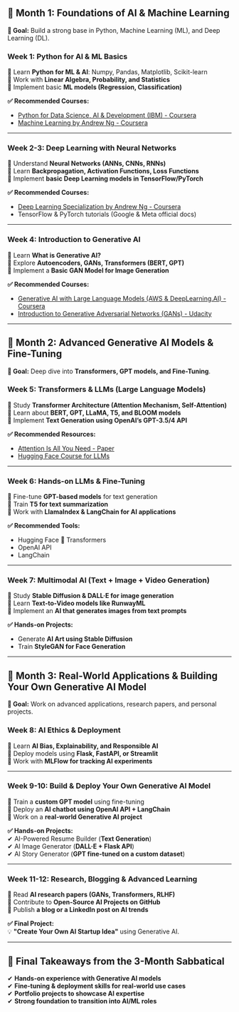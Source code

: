 ## **📅 Month 1: Foundations of AI & Machine Learning**  
**📌 Goal:** Build a strong base in Python, Machine Learning (ML), and Deep Learning (DL).  

### **Week 1: Python for AI & ML Basics**  
🔹 Learn **Python for ML & AI**: Numpy, Pandas, Matplotlib, Scikit-learn  
🔹 Work with **Linear Algebra, Probability, and Statistics**  
🔹 Implement basic **ML models (Regression, Classification)**  

**✅ Recommended Courses:**  
- [Python for Data Science, AI & Development (IBM) - Coursera](https://www.coursera.org/learn/python-for-applied-data-science-ai)  
- [Machine Learning by Andrew Ng - Coursera](https://www.coursera.org/learn/machine-learning)  

---

### **Week 2-3: Deep Learning with Neural Networks**  
🔹 Understand **Neural Networks (ANNs, CNNs, RNNs)**  
🔹 Learn **Backpropagation, Activation Functions, Loss Functions**  
🔹 Implement **basic Deep Learning models in TensorFlow/PyTorch**  

**✅ Recommended Courses:**  
- [Deep Learning Specialization by Andrew Ng - Coursera](https://www.coursera.org/specializations/deep-learning)  
- TensorFlow & PyTorch tutorials (Google & Meta official docs)  

---

### **Week 4: Introduction to Generative AI**  
🔹 Learn **What is Generative AI?**  
🔹 Explore **Autoencoders, GANs, Transformers (BERT, GPT)**  
🔹 Implement a **Basic GAN Model for Image Generation**  

**✅ Recommended Courses:**  
- [Generative AI with Large Language Models (AWS & DeepLearning.AI) - Coursera](https://www.coursera.org/learn/generative-ai-with-llms)  
- [Introduction to Generative Adversarial Networks (GANs) - Udacity](https://www.udacity.com/course/generative-adversarial-networks--ud576)  

---

## **📅 Month 2: Advanced Generative AI Models & Fine-Tuning**  
**📌 Goal:** Deep dive into **Transformers, GPT models, and Fine-Tuning**.  

### **Week 5: Transformers & LLMs (Large Language Models)**  
🔹 Study **Transformer Architecture (Attention Mechanism, Self-Attention)**  
🔹 Learn about **BERT, GPT, LLaMA, T5, and BLOOM models**  
🔹 Implement **Text Generation using OpenAI’s GPT-3.5/4 API**  

**✅ Recommended Resources:**  
- [Attention Is All You Need - Paper](https://arxiv.org/abs/1706.03762)  
- [Hugging Face Course for LLMs](https://huggingface.co/course)  

---

### **Week 6: Hands-on LLMs & Fine-Tuning**  
🔹 Fine-tune **GPT-based models** for text generation  
🔹 Train **T5 for text summarization**  
🔹 Work with **LlamaIndex & LangChain for AI applications**  

**✅ Recommended Tools:**  
- Hugging Face 🤗 Transformers  
- OpenAI API  
- LangChain  

---

### **Week 7: Multimodal AI (Text + Image + Video Generation)**  
🔹 Study **Stable Diffusion & DALL·E for image generation**  
🔹 Learn **Text-to-Video models like RunwayML**  
🔹 Implement an **AI that generates images from text prompts**  

**✅ Hands-on Projects:**  
- Generate **AI Art using Stable Diffusion**  
- Train **StyleGAN for Face Generation**  

---

## **📅 Month 3: Real-World Applications & Building Your Own Generative AI Model**  
**📌 Goal:** Work on advanced applications, research papers, and personal projects.  

### **Week 8: AI Ethics & Deployment**  
🔹 Learn **AI Bias, Explainability, and Responsible AI**  
🔹 Deploy models using **Flask, FastAPI, or Streamlit**  
🔹 Work with **MLFlow for tracking AI experiments**  

---

### **Week 9-10: Build & Deploy Your Own Generative AI Model**  
🔹 Train a **custom GPT model** using fine-tuning  
🔹 Deploy an **AI chatbot using OpenAI API + LangChain**  
🔹 Work on a **real-world Generative AI project**  

**✅ Hands-on Projects:**  
✔ AI-Powered Resume Builder (**Text Generation**)  
✔ AI Image Generator (**DALL·E + Flask API**)  
✔ AI Story Generator (**GPT fine-tuned on a custom dataset**)  

---

### **Week 11-12: Research, Blogging & Advanced Learning**  
🔹 Read **AI research papers (GANs, Transformers, RLHF)**  
🔹 Contribute to **Open-Source AI Projects on GitHub**  
🔹 Publish **a blog or a LinkedIn post on AI trends**  

**✅ Final Project:**  
💡 **"Create Your Own AI Startup Idea"** using Generative AI.  

---

## **🚀 Final Takeaways from the 3-Month Sabbatical**  
✔ **Hands-on experience with Generative AI models**  
✔ **Fine-tuning & deployment skills for real-world use cases**  
✔ **Portfolio projects to showcase AI expertise**  
✔ **Strong foundation to transition into AI/ML roles**  


